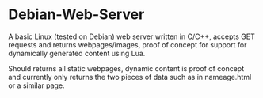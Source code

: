 # Debian-Web-Server
A basic Linux (tested on Debian) web server written in C/C++, accepts GET requests and returns webpages/images, proof of concept for support for dynamically generated content using Lua. 

Should returns all static webpages, dynamic content is proof of concept and currently only returns the two pieces of data such as in nameage.html or a similar page.
